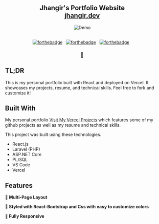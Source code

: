 <h2 align="center">
  Jhangir's Portfolio Website<br/>
  <a href="https://your-domain.vercel.app/" target="_blank">jhangir.dev</a>
</h2>

<div align="center">
  <img alt="Demo" src="./Images/readme-img1.png" />
</div>

<br/>

<center>

[![forthebadge](https://forthebadge.com/images/badges/built-with-love.svg)](https://forthebadge.com) &nbsp;
[![forthebadge](https://forthebadge.com/images/badges/made-with-javascript.svg)](https://forthebadge.com) &nbsp;
[![forthebadge](https://forthebadge.com/images/badges/open-source.svg)](https://forthebadge.com) &nbsp;
<!-- ![GitHub Repo stars](https://img.shields.io/github/stars/soumyajit4419/Portfolio?color=red&logo=github&style=for-the-badge) &nbsp; -->
<!-- ![GitHub forks](https://img.shields.io/github/forks/soumyajit4419/Portfolio?color=red&logo=github&style=for-the-badge) -->

</center>

<h3 align="center">
    🔹
    <!-- <a href="https://github.com/soumyajit4419/Portfolio/issues">Report Bug</a> &nbsp; &nbsp;
    🔹
    <a href="https://github.com/soumyajit4419/Portfolio/issues">Request Feature</a> -->
</h3>

## TL;DR
This is my personal portfolio built with React and deployed on Vercel. It showcases my projects, resume, and technical skills. Feel free to fork and customize it!


## Built With

My personal portfolio <a href="https://vercel.com/jhangir-khans-projects" target="_blank">Visit My Vercel Projects</a> which features some of my github projects as well as my resume and technical skills.<br/>

This project was built using these technologies.

- React.js
- Laravel (PHP)
- ASP.NET Core
- PL/SQL
- VS Code
- Vercel

## Features

**📖 Multi-Page Layout**

**🎨 Styled with React-Bootstrap and Css with easy to customize colors**

**📱 Fully Responsive**
